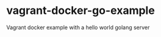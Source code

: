 vagrant-docker-go-example
=========================

Vagrant docker example with a hello world golang server
